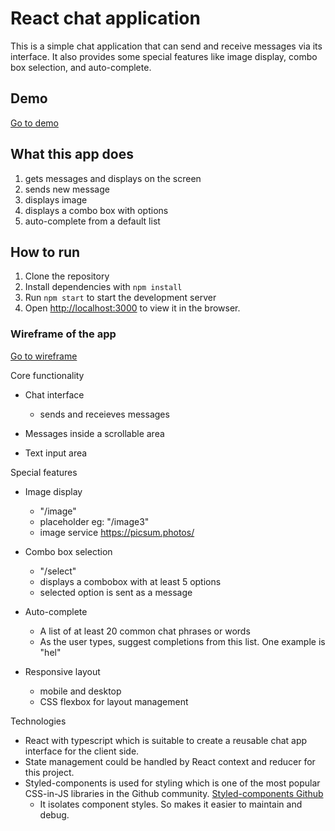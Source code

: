 # React chat application

This is a simple chat application that can send and receive messages via its interface. It also provides some special features like image display, combo box selection, and auto-complete.

## Demo

[Go to demo](https://engingokmen.click/chat-app)

## What this app does

1. gets messages and displays on the screen
2. sends new message
3. displays image
4. displays a combo box with options
5. auto-complete from a default list

## How to run

1. Clone the repository
2. Install dependencies with `npm install`
3. Run `npm start` to start the development server
4. Open [http://localhost:3000](http://localhost:3000) to view it in the browser.

### Wireframe of the app

<a href="https://www.figma.com/board/Iimb4G6rguGKCdcuQFTNPL/chatApp?node-id=0-1&t=z3iLGbM8lzJMiiKg-1" target="_blank">Go to wireframe</a>

Core functionality

- Chat interface

  - sends and receieves messages

- Messages inside a scrollable area
- Text input area

Special features

- Image display

  - "/image"
  - placeholder eg: "/image3"
  - image service https://picsum.photos/

- Combo box selection

  - "/select"
  - displays a combobox with at least 5 options
  - selected option is sent as a message

- Auto-complete

  - A list of at least 20 common chat phrases or words
  - As the user types, suggest completions from this list. One example is "hel"

- Responsive layout
  - mobile and desktop
  - CSS flexbox for layout management

Technologies

- React with typescript which is suitable to create a reusable chat app interface for the client side.
- State management could be handled by React context and reducer for this project.
- Styled-components is used for styling which is one of the most popular CSS-in-JS libraries in the Github community. [Styled-components Github](https://github.com/styled-components/styled-components)
  - It isolates component styles. So makes it easier to maintain and debug.
